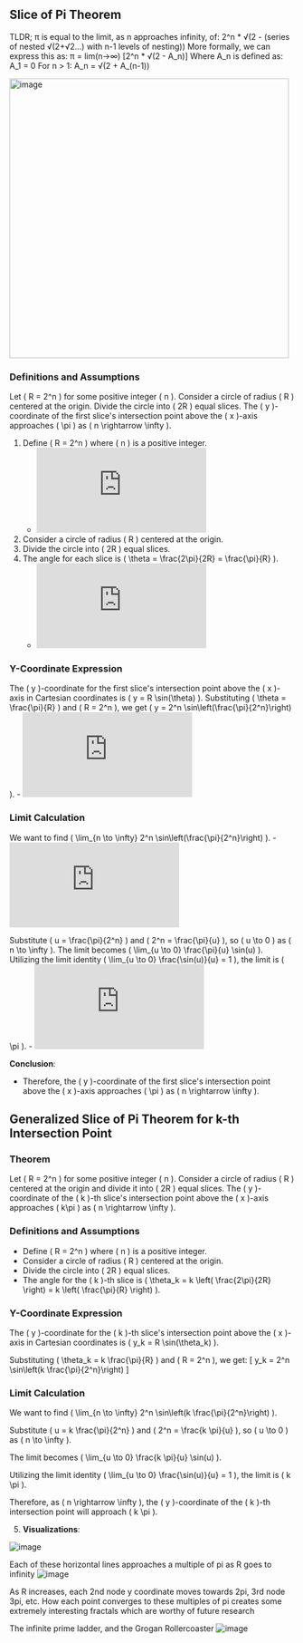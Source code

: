 ##  Slice of Pi Theorem
TLDR;
π is equal to the limit, as n approaches infinity, of:
2^n * √(2 - (series of nested √(2+√2...) with n-1 levels of nesting))
More formally, we can express this as:
π = lim(n→∞) [2^n * √(2 - A_n)]
Where A_n is defined as:
A_1 = 0
For n > 1: A_n = √(2 + A_(n-1))


<img width="494" alt="image" src="https://github.com/user-attachments/assets/fa1a47be-5175-4bf4-86a5-00ed6855fdf7">


### Definitions and Assumptions

Let \( R = 2^n \) for some positive integer \( n \). Consider a circle of radius \( R \) centered at the origin. Divide the circle into \( 2R \) equal slices. The \( y \)-coordinate of the first slice's intersection point above the \( x \)-axis approaches \( \pi \) as \( n \rightarrow \infty \).

1. Define \( R = 2^n \) where \( n \) is a positive integer.
    - ![R = 2^n](https://latex.codecogs.com/gif.latex?R%20%3D%202%5En)
2. Consider a circle of radius \( R \) centered at the origin.
3. Divide the circle into \( 2R \) equal slices.
4. The angle for each slice is \( \theta = \frac{2\pi}{2R} = \frac{\pi}{R} \).
    - ![theta](https://latex.codecogs.com/gif.latex?%5Ctheta%20%3D%20%5Cfrac%7B2%5Cpi%7D%7B2R%7D%20%3D%20%5Cfrac%7B%5Cpi%7D%7BR%7D)

### Y-Coordinate Expression
The \( y \)-coordinate for the first slice's intersection point above the \( x \)-axis in Cartesian coordinates is \( y = R \sin(\theta) \). Substituting \( \theta = \frac{\pi}{R} \) and \( R = 2^n \), we get \( y = 2^n \sin\left(\frac{\pi}{2^n}\right) \).
    - ![y-coordinate expression](https://latex.codecogs.com/gif.latex?y%20%3D%202%5En%20%5Csin%5Cleft%28%5Cfrac%7B%5Cpi%7D%7B2%5En%7D%5Cright%29)

### Limit Calculation
We want to find \( \lim_{n \to \infty} 2^n \sin\left(\frac{\pi}{2^n}\right) \).
    - ![limit calculation](https://latex.codecogs.com/gif.latex?%5Clim_%7Bn%20%5Cto%20%5Cinfty%7D%202%5En%20%5Csin%5Cleft%28%5Cfrac%7B%5Cpi%7D%7B2%5En%7D%5Cright%29)

Substitute \( u = \frac{\pi}{2^n} \) and \( 2^n = \frac{\pi}{u} \), so \( u \to 0 \) as \( n \to \infty \).
The limit becomes \( \lim_{u \to 0} \frac{\pi}{u} \sin(u) \).
Utilizing the limit identity \( \lim_{u \to 0} \frac{\sin(u)}{u} = 1 \), the limit is \( \pi \).
    - ![limit result](https://latex.codecogs.com/gif.latex?%5Clim_%7Bu%20%5Cto%200%7D%20%5Cfrac%7B%5Cpi%7D%7Bu%7D%20%5Csin%28u%29%20%3D%20%5Cpi)

**Conclusion**:
- Therefore, the \( y \)-coordinate of the first slice's intersection point above the \( x \)-axis approaches \( \pi \) as \( n \rightarrow \infty \).

## Generalized Slice of Pi Theorem for k-th Intersection Point

### Theorem
Let \( R = 2^n \) for some positive integer \( n \). Consider a circle of radius \( R \) centered at the origin and divide it into \( 2R \) equal slices. The \( y \)-coordinate of the \( k \)-th slice's intersection point above the \( x \)-axis approaches \( k\pi \) as \( n \rightarrow \infty \).

### Definitions and Assumptions
- Define \( R = 2^n \) where \( n \) is a positive integer.
- Consider a circle of radius \( R \) centered at the origin.
- Divide the circle into \( 2R \) equal slices.
- The angle for the \( k \)-th slice is \( \theta_k = k \left( \frac{2\pi}{2R} \right) = k \left( \frac{\pi}{R} \right) \).

### Y-Coordinate Expression
The \( y \)-coordinate for the \( k \)-th slice's intersection point above the \( x \)-axis in Cartesian coordinates is \( y_k = R \sin(\theta_k) \).

Substituting \( \theta_k = k \frac{\pi}{R} \) and \( R = 2^n \), we get:
\[ y_k = 2^n \sin\left(k \frac{\pi}{2^n}\right) \]

### Limit Calculation
We want to find \( \lim_{n \to \infty} 2^n \sin\left(k \frac{\pi}{2^n}\right) \).

Substitute \( u = k \frac{\pi}{2^n} \) and \( 2^n = \frac{k \pi}{u} \), so \( u \to 0 \) as \( n \to \infty \).

The limit becomes \( \lim_{u \to 0} \frac{k \pi}{u} \sin(u) \).

Utilizing the limit identity \( \lim_{u \to 0} \frac{\sin(u)}{u} = 1 \), the limit is \( k \pi \).

Therefore, as \( n \rightarrow \infty \), the \( y \)-coordinate of the \( k \)-th intersection point will approach \( k \pi \).


5. **Visualizations**:


![image](https://github.com/jconorgrogan/Grogans-Slice-of-Pi/assets/130090573/bed128bf-b7ac-45d1-9fc7-805c611892bd)

Each of these horizontal lines approaches a multiple of pi as R goes to infinity
![image](https://github.com/jconorgrogan/Grogans-Slice-of-Pi/assets/130090573/2a204d04-0238-44ed-a5f4-a91fe5c68617)


As R increases, each 2nd node y coordinate moves towards 2pi, 3rd node 3pi, etc. 
How each point converges to these multiples of pi creates some extremely interesting fractals which are worthy of future research

The infinite prime ladder, and the Grogan Rollercoaster 
![image](https://github.com/jconorgrogan/Grogans-Slice-of-Pi/assets/130090573/f45b1293-16f1-41fd-abdf-ead3df0f4284)

